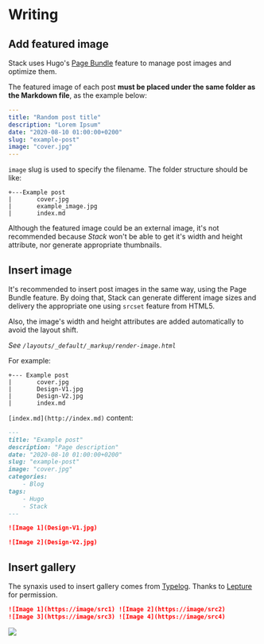 # Writing

## Add featured image

Stack uses Hugo's [Page Bundle](https://gohugo.io/content-management/page-bundles/) feature to manage post images and optimize them.

The featured image of each post **must be placed under the same folder as the Markdown file**, as the example below:

```yaml
---
title: "Random post title"
description: "Lorem Ipsum"
date: "2020-08-10 01:00:00+0200"
slug: "example-post"
image: "cover.jpg"
---
```

`image` slug is used to specify the filename. The folder structure should be like:

```text
+---Example post
|       cover.jpg
|       example_image.jpg
|       index.md
```

Although the featured image could be an external image, it's not recommended because _Stack_ won't be able to get it's width and height attribute, nor generate appropriate thumbnails.

## Insert image

It's recommended to insert post images in the same way, using the Page Bundle feature. By doing that, Stack can generate different image sizes and delivery the appropriate one using `srcset` feature from HTML5.

Also, the image's width and height attributes are added automatically to avoid the layout shift.

_See `/layouts/_default/_markup/render-image.html`_

For example:

```text
+--- Example post
|       cover.jpg
|       Design-V1.jpg
|       Design-V2.jpg
|       index.md
```

`[index.md](http://index.md)` content:

```markdown
---
title: "Example post"
description: "Page description"
date: "2020-08-10 01:00:00+0200"
slug: "example-post"
image: "cover.jpg"
categories:
    - Blog
tags:
    - Hugo
    - Stack
---

![Image 1](Design-V1.jpg)   

![Image 2](Design-V2.jpg)
```

## Insert gallery

The synaxis used to insert gallery comes from [Typelog](https://blog.typlog.com/images). Thanks to [Lepture](https://lepture.com/) for permission.

```markdown
![Image 1](https://image/src1) ![Image 2](https://image/src2)
![Image 3](https://image/src3) ![Image 4](https://image/src4)
```

![](@assets/writing/image-gallery.jpg)

